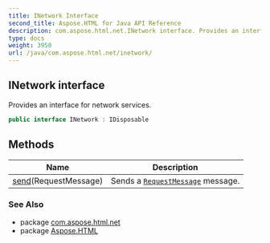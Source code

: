 ```yaml
---
title: INetwork Interface
second_title: Aspose.HTML for Java API Reference
description: com.aspose.html.net.INetwork interface. Provides an interface for network services
type: docs
weight: 3950
url: /java/com.aspose.html.net/inetwork/
---
```

## INetwork interface

Provides an interface for network services.

```java
public interface INetwork : IDisposable
```

## Methods

| Name | Description |
| --- | --- |
| [send](../../com.aspose.html.net/inetwork/send/)(RequestMessage) | Sends a [`RequestMessage`](../requestmessage/) message. |

### See Also

* package [com.aspose.html.net](../../com.aspose.html.net/)
* package [Aspose.HTML](../../)
